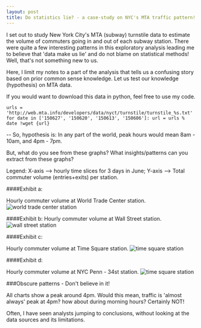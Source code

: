 ```yaml
---
layout: post
title: Do statistics lie? - a case-study on NYC's MTA traffic pattern!
---
```


I set out to study New York City's MTA (subway) turnstile data to estimate the volume of commuters going in and out of each subway station. There were quite a few interesting patterns in this exploratory analysis leading me to believe that 'data make us lie' and do not blame on statistical methods! Well, that's not something new to us.

Here, I limit my notes to a part of the analysis that tells us a confusing story based on prior common sense knowledge. Let us test our knowledge (hypothesis) on MTA data. 

If you would want to download this data in python, feel free to use my code.

`urls = 'http://web.mta.info/developers/data/nyct/turnstile/turnstile_%s.txt'
for date in ['150627', '150620', '150613', '150606']:
    url = urls % date
    !wget {url}
 `

-- So, hypothesis is: In any part of the world, peak hours would mean 8am - 10am, and 4pm - 7pm.

But, what do you see from these graphs? What insights/patterns can you extract from these graphs?

Legend: X-axis --> hourly time slices for 3 days in June; Y-axis --> Total commuter volume (entries+exits) per station.


####Exhibit a:

Hourly commuter volume at World Trade Center station.
![world trade center station]({{hvsarma.github.io}}/images/wtc-plot.png)

####Exhibit b:
Hourly commuter volume at Wall Street station.
![wall street station]({{hvsarma.github.io}}/images/wallst-plot.png)

####Exhibit c:

Hourly commuter volume at Time Square station.
![time square station]({{hvsarma.github.io}}/images/timesq-plot.png)

####Exhibit d:

Hourly commuter volume at NYC Penn - 34st station.
![time square station]({{hvsarma.github.io}}/images/pennst34-plot.png)


###Obscure patterns - Don't believe in it!

All charts show a peak around 4pm. Would this mean, traffic is 'almost always' peak at 4pm? how about during morning hours? Certainly NOT! 

Often, I have seen analysts jumping to conclusions, without looking at the data sources and its limitations.

